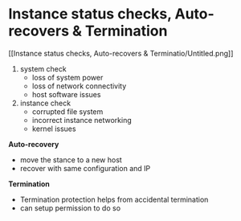 # Instance status checks, Auto-recovers & Termination

[[Instance status checks, Auto-recovers & Terminatio/Untitled.png]]

1. system check
    - loss of system power
    - loss of network connectivity
    - host software issues
2. instance check
    - corrupted file system
    - incorrect instance networking
    - kernel issues

**Auto-recovery**

- move the stance to a new host
- recover with same configuration and IP

**Termination**

- Termination protection helps from accidental termination
- can setup permission to do so
